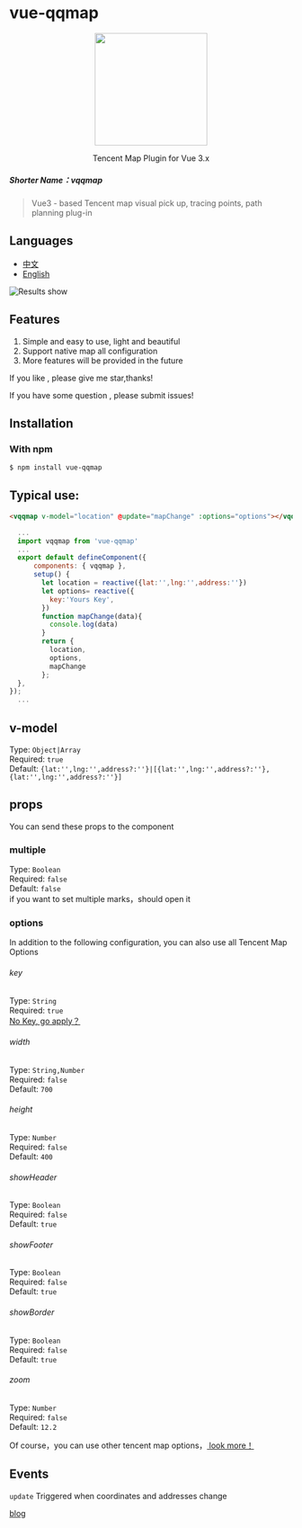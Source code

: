 # vue-qqmap
<p align="center">
  <img src="http://static.cutetool.cn/vqqmap-logo.png" width="200px">
</p>
<p align="center">Tencent Map Plugin for Vue 3.x</p>

#####  Shorter Name：vqqmap
> Vue3 - based Tencent map visual pick up, tracing points, path planning plug-in<br>
## Languages

- [中文](https://github.com/cuteCloud/vue-qqmap/blob/master/README.zh.md)
- [English](https://github.com/cuteCloud/vue-qqmap/blob/master/README.md)


![Results show](http://static.cutetool.cn/vqqmap01.jpg "Results show")

## Features
1. Simple and easy to use, light and beautiful
2. Support native map all configuration
3. More features will be provided in the future

<p>If you like , please give me star,thanks!</p>
<p>If you have some question , please submit issues!</p>

## Installation
### With npm
``` bash
$ npm install vue-qqmap
```

## Typical use:
``` html
<vqqmap v-model="location" @update="mapChange" :options="options"></vqqmap>
```
``` js
  ...
  import vqqmap from 'vue-qqmap'
  ...
  export default defineComponent({
      components: { vqqmap },
      setup() {
        let location = reactive({lat:'',lng:'',address:''})
        let options= reactive({
          key:'Yours Key',
        })
        function mapChange(data){
          console.log(data)
        }
        return {
          location,
          options,
          mapChange
        };
  },
});
  ...
```

## **v-model**
Type: `Object|Array`<br>
Required: `true`<br>
Default: `{lat:'',lng:'',address?:''}|[{lat:'',lng:'',address?:''},{lat:'',lng:'',address?:''}]`<br>

## **props**

You can send these props to the component


### multiple
Type: `Boolean`<br>
Required: `false`<br>
Default: `false`<br>
if you want to set multiple  marks，should open it

### options
In addition to the following configuration, you can also use all Tencent Map Options
###### key
Type: `String`<br>
Required: `true`<br>
[No Key, go apply？](https://lbs.qq.com/)

###### width
Type: `String,Number`<br>
Required: `false`<br>
Default: `700`<br>

###### height
Type: `Number`<br>
Required: `false`<br>
Default: `400`<br>

###### showHeader
Type: `Boolean`<br>
Required: `false`<br>
Default: `true`<br>

###### showFooter
Type: `Boolean`<br>
Required: `false`<br>
Default: `true`<br>

###### showBorder
Type: `Boolean`<br>
Required: `false`<br>
Default: `true`<br>

###### zoom
Type: `Number`<br>
Required: `false`<br>
Default: `12.2`<br>

Of course，you can use other tencent map options，[ look more！ ](https://lbs.qq.com/webApi/javascriptGL/glDoc/docIndexMap#2)

## **Events**
`update` Triggered when coordinates and addresses change

[blog](https://blog.only1314.cn/)

